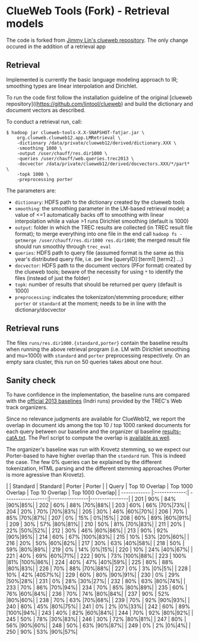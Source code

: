 ClueWeb Tools (Fork) - Retrieval models
=======================================

The code is forked from [Jimmy Lin's clueweb repository](https://github.com/lintool/clueweb). The only change occured in the addition of a retrieval app

Retrieval
---------

Implemented is currently the basic language modeling approach to IR; smoothing types are linear interpolation and Dirichlet.

To run the code first follow the installation guideline of the original [clueweb repository]((https://github.com/lintool/clueweb) and build the dictionary and document vectors as described.

To conduct a retrieval run, call:

```
$ hadoop jar clueweb-tools-X.X-SNAPSHOT-fatjar.jar \
	org.clueweb.clueweb12.app.LMRetrieval \
	-dictionary /data/private/clueweb12/derived/dictionary.XXX \
	-smoothing 1000 \
	-output /user/chauff/res.dir1000 \
	-queries /user/chauff/web.queries.trec2013 \
	-docvector /data/private/clueweb12/derived/docvectors.XXX/*/part* \
	-topk 1000 \
	-preprocessing porter
``` 

The parameters are:
+ `dictionary`: HDFS path to the dictionary created by the clueweb tools
+ `smoothing`: the smoothing parameter in the LM-based retrieval model; a value of <=1 automatically backs off to smoothing with linear interpolation while a value >1 runs Dirichlet smoothing (default is 1000)
+ `output`: folder in which the TREC results are collected (in TREC result file format); to merge everything into one file in the end call `hadoop fs -getmerge /user/chauff/res.dir1000 res.dir1000`; the merged result file should run smoothly through `trec_eval`
+ `queries`: HDFS path to query file (assumed format is the same as this year's distributed query file, i.e. per line [queryID]:[term1] [term2] ...)
+ `docvector`: HDFS path to the document vectors (PFor format) created by the clueweb tools; beware of the necessity for using `*` to identify the files (instead of just the folder)
+ `topk`: number of results that should be returned per query (default is 1000)
+ `preprocessing`: indicates the tokenizaton/stemming procedure; either `porter` or `standard` at the moment; needs to be in line with the dictionary/docvector


Retrieval runs
--------------
The files `runs/res.dir1000.{standard,porter}` contain the baseline results when running the above retrieval program (i.e. LM with Dirichlet smoothing and mu=1000) with `standard` and `porter` preprocessing respectively.
On an empty sara cluster, this run on 50 queries takes about one hour.


Sanity check
------------
To have confidence in the implementation, the baseline runs are compared with the [official 2013 baselines](https://github.com/trec-web/trec-web-2013/tree/master/data/runs/baselines/2013/ql) (Indri runs) provided by the TREC's Web track organizers.

Since no relevance judgments are available for ClueWeb12, we report the overlap in document ids among the top 10 / top 1000 ranked documents for each query between our baseline and the organizer ql baseline [results-catA.txt](https://github.com/trec-web/trec-web-2013/blob/master/data/runs/baselines/2013/ql/results-cata.txt). The Perl script to compute the overlap is [available as well](https://github.com/chauff/clueweb/blob/master/scripts/computeOverlap.pl). 

The organizer's baseline was run with Krovetz stemming, so we expect our Porter-based to have higher overlap than the `standard` run. This is indeed the case. The few 0% queries can be explained by the different tokenization, HTML parsing and the different stemming approaches (Porter is more agressive than Krovetz). 

|		| Standard	| Standard	    | Porter | Porter |
| Query        | Top 10 Overlap | Top 1000 Overlap  | Top 10 Overlap | Top 1000 Overlap|
| ------------ |:-------------:| ------------------:|----------------|----------------|
| 201 | 90% | 84%   |90%|85%|
| 202 | 60% | 88%   |70%|88%|
| 203 | 60% | 66%   |70%|73%|
| 204 | 20% | 70%   |70%|83%|
| 205 | 30% | 46%   |60%|70%|
| 206 | 70% | 85%   |70%|87%|
| 207 | 0% |  15%  | 0%|15%|
| 208 | 60% | 89%   |60%|91%|
| 209 | 30% | 57%   |80%|81%|
| 210 | 50% | 81%   |70%|83%|
| 211 | 20% | 22%   |50%|52%|
| 212 | 30% | 46%   |60%|86%|
| 213 | 90% | 92%   |90%|95%|
| 214 | 60% | 67%   |100%|83%|
| 215 | 10% | 53%   |20%|60%|
| 216 | 20% | 50%   |60%|82%|
| 217 | 30% | 63%   |40%|58%|
| 218 | 50% | 59%   |80%|89%|
| 219 | 0% |  14%  |0%|15%|
| 220 | 10% | 24%   |40%|67%|
| 221 | 40% | 69%   |60%|71%|
| 222 | 90% | 73%   |100%|88%|
| 223 | 100% |81%    |100%|86%|
| 224 | 40% | 47%   |40%|59%|
| 225 | 80% | 88%   |80%|83%|
| 226 | 70% | 88%   |70%|88%|
| 227 | 0% |  3%  |0%|5%|
| 228 | 10% | 42%   |4057%%|
| 229 | 60% | 80%   |90%|91%|
| 230 | 0% |  29%  |50%|28%|
| 231 | 0% |  28%  |30%|27%|
| 232 | 80% | 63%   |80%|74%|
| 233 | 70% | 86%   |70%|94%|
| 234 | 70% | 85%   |80%|89%|
| 235 | 60% | 76%   |60%|84%|
| 236 | 70% | 74%   |80%|84%|
| 237 | 90% | 52%   |80%|60%|
| 238 | 70% | 63%   |70%|68%|
| 239 | 70% | 92%   |90%|93%|
| 240 | 80% | 45%   |80%|75%|
| 241 | 0% |  2%  |0%|33%|
| 242 | 60% | 89%   |100%|94%|
| 243 | 40% | 82%   |60%|84%|
| 244 | 70% | 92%   |80%|92%|
| 245 | 50% | 78%   |30%|83%|
| 246 | 30% | 72%   |80%|81%|
| 247 | 80% | 56%   |90%|60%|
| 248 | 50% | 63%   |90%|87%|
| 249 | 0% |  2%  |0%|4%|
| 250 | 90% | 53% |90%|57%|
